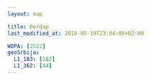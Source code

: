 ```yaml
---
layout: map

title: Đerdap
last_modified_at: 2018-05-19T23:04:06+02:00

WDPA: [2522]
geoSrbija:
  L1_183: [182]
  L1_362: [44]
---
```

